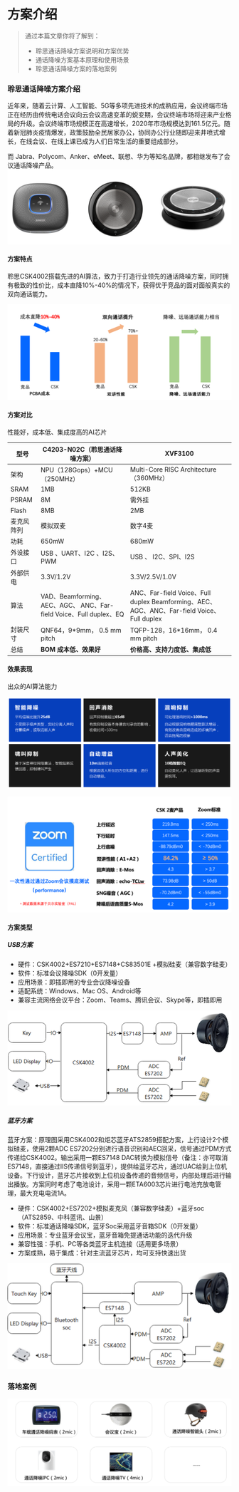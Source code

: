 # 方案介绍

> 通过本篇文章你将了解到：
>
> - 聆思通话降噪方案说明和方案优势
> - 通话降噪方案基本原理和使用场景
> - 聆思通话降噪方案的落地案例



### 聆思通话降噪方案介绍

近年来，随着云计算、人工智能、5G等多项先进技术的成熟应用，会议终端市场正在经历由传统电话会议向云会议高速变革的蜕变期，会议终端市场将迎来产业格局的升级。会议终端市场规模正在高速增长，2020年市场规模达到161.5亿元。随着新冠肺炎疫情爆发，政策鼓励全民居家办公，协同办公行业随即迎来井喷式增长，在线会议、在线上课已成为人们日常生活的重要组成部分。

而 Jabra、Polycom、Anker、eMeet、联想、华为等知名品牌，都相继发布了会议通话降噪产品。![1](./pic/1.png)



#### 方案特点

聆思CSK4002搭载先进的AI算法，致力于打造行业领先的通话降噪方案，同时拥有极致的性价比，成本直降10%-40%的情况下，获得优于竞品的面对面般真实的双向通话能力。

![2](./pic/2.png)



#### **方案对比**

性能好，成本低、集成度高的AI芯片

| **型号**   | **C4203-N02C（聆思通话降噪方案）**                           | **XVF3100**                                                  |
| ---------- | ------------------------------------------------------------ | ------------------------------------------------------------ |
| 架构       | NPU（128Gops）+MCU（250MHz）                                 | Multi-Core RISC Architecture（360MHz）                       |
| SRAM       | 1MB                                                          | 512KB                                                        |
| PSRAM      | 8M                                                           | 需外挂                                                       |
| Flash      | 8MB                                                          | 2MB                                                          |
| 麦克风阵列 | 模拟双麦                                                     | 数字4麦                                                      |
| 功耗       | 650mW                                                        | 680mW                                                        |
| 外设接口   | USB  、UART、I2C 、I2S、PWM                                  | USB  、 I2C、SPI、I2S                                        |
| 外部供电   | 3.3V/1.2V                                                    | 3.3V/2.5V/1.0V                                               |
| 算法       | VAD、Beamforming、AEC、AGC、 ANC、Far-field Voice、Full duplex、EQ | ANC、Far-field Voice、Full  duplex     Beamforming、AEC、AGC、ANC、Far-field Voice、Full  duplex |
| 封装尺寸   | QNF64，9*9mm，  0.5 mm pitch                                 | TQFP-128，16*16mm， 0.4 mm pitch                             |
| 总结       | **BOM** **成本低、效果好**                                   | **价格高、支持力度低、集成低**                               |



#### 效果表现

出众的AI算法能力

![3](./pic/3.png)

![4](./pic/4.png)



#### 方案类型

##### USB方案

- 硬件：CSK4002+ES7210+ES7148+CS83501E +模拟硅麦（兼容数字硅麦）
- 软件：标准会议降噪SDK（0开发量）
- 应用场景：即插即用的专业会议降噪设备
- 适配系统：Windows、Mac OS、Android等
- 兼容主流网络会议平台：Zoom、Teams、腾讯会议、Skype等，即插即用

![5](./pic/5.png)



##### 蓝牙方案

蓝牙方案：原理图采用CSK4002和炬芯蓝牙ATS2859搭配方案，上行设计2个模拟硅麦，使用2颗ADC ES7202分别进行语音识别和AEC回采，信号通过PDM方式传递给CSK4002。输出采用一颗ES7148 DAC转换为模拟信号（备注：亦可取消ES7148，直接通过IIS传递信号到蓝牙），提供给蓝牙芯片，通过UAC给到上位机设备。下行设计，蓝牙芯片接收到上位机设备传递的音频信号，内部处理后进行输出播放。方案同时考虑了电池设计，采用一颗ETA6003芯片进行电池充放电管理，最大充电电流1A。

- 硬件：CSK4002+ES7202+模拟麦克风（兼容数字硅麦）+蓝牙soc（ATS2859、中科蓝讯、山景）
- 软件：标准通话降噪SDK，蓝牙Soc采用蓝牙音箱SDK（0开发量）
- 应用场景：专业蓝牙会议宝，蓝牙音箱免提通话功能的迭代升级
- 兼容性强：手机、PC等各类蓝牙主机连接（适用更多场景）
- 方案成熟，易于集成：针对主流蓝牙芯片，均可支持快速出货

![6](./pic/6.png)





### 落地案例

![7](./pic/7.png)



